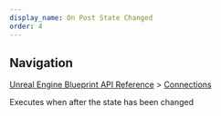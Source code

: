 ```yaml
---
display_name: On Post State Changed
order: 4
---
```

## Navigation

[Unreal Engine Blueprint API Reference](https://dev.epicgames.com/documentation/en-us/unreal-engine/BlueprintAPI) > [Connections](https://dev.epicgames.com/documentation/en-us/unreal-engine/BlueprintAPI/Connections)

Executes when after the state has been changed
